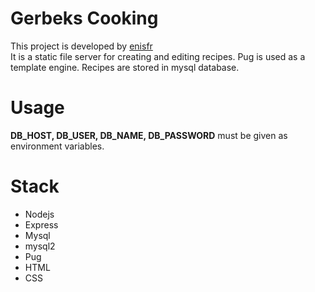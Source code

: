 
# Gerbeks Cooking
This project is developed by [enisfr](https://github.com/enisfr)   
It is a static file server for creating and editing recipes. Pug is used as a template engine.
Recipes are stored in mysql database.

# Usage

**DB_HOST, DB_USER, DB_NAME, DB_PASSWORD** must be given as environment variables.

# Stack
- Nodejs
- Express
- Mysql
- mysql2
- Pug
- HTML
- CSS
